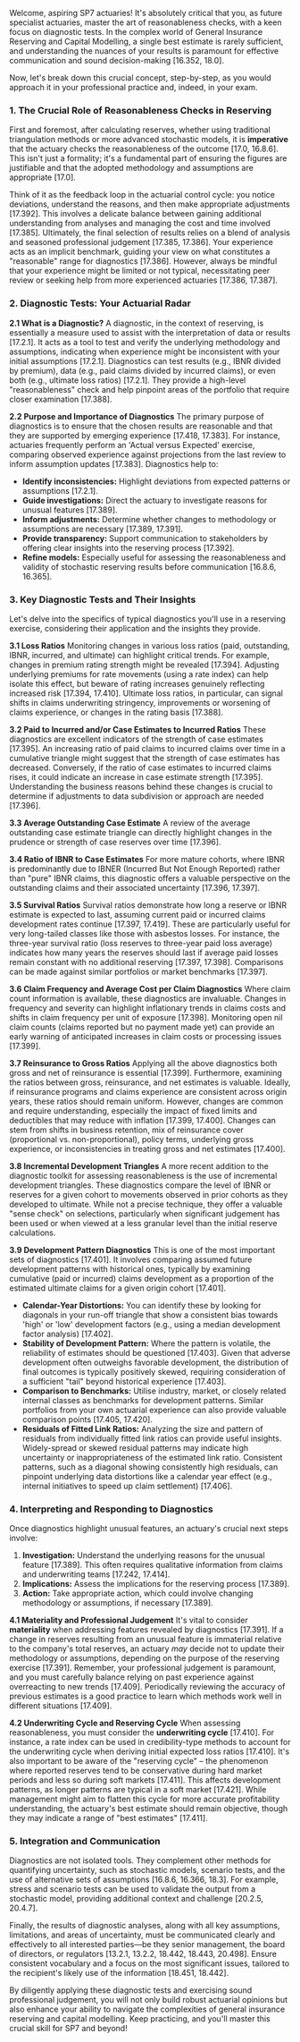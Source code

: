 Welcome, aspiring SP7 actuaries\! It's absolutely critical that you, as future specialist actuaries, master the art of reasonableness checks, with a keen focus on diagnostic tests. In the complex world of General Insurance Reserving and Capital Modelling, a single best estimate is rarely sufficient, and understanding the nuances of your results is paramount for effective communication and sound decision-making \[16.352, 18.0\].

Now, let's break down this crucial concept, step-by-step, as you would approach it in your professional practice and, indeed, in your exam.

### **1\. The Crucial Role of Reasonableness Checks in Reserving**

First and foremost, after calculating reserves, whether using traditional triangulation methods or more advanced stochastic models, it is **imperative** that the actuary checks the reasonableness of the outcome \[17.0, 16.8.6\]. This isn't just a formality; it's a fundamental part of ensuring the figures are justifiable and that the adopted methodology and assumptions are appropriate \[17.0\].

Think of it as the feedback loop in the actuarial control cycle: you notice deviations, understand the reasons, and then make appropriate adjustments \[17.392\]. This involves a delicate balance between gaining additional understanding from analyses and managing the cost and time involved \[17.385\]. Ultimately, the final selection of results relies on a blend of analysis and seasoned professional judgement \[17.385, 17.386\]. Your experience acts as an implicit benchmark, guiding your view on what constitutes a "reasonable" range for diagnostics \[17.386\]. However, always be mindful that your experience might be limited or not typical, necessitating peer review or seeking help from more experienced actuaries \[17.386, 17.387\].

### **2\. Diagnostic Tests: Your Actuarial Radar**

**2.1 What is a Diagnostic?** A diagnostic, in the context of reserving, is essentially a measure used to assist with the interpretation of data or results \[17.2.1\]. It acts as a tool to test and verify the underlying methodology and assumptions, indicating when experience might be inconsistent with your initial assumptions \[17.2.1\]. Diagnostics can test results (e.g., IBNR divided by premium), data (e.g., paid claims divided by incurred claims), or even both (e.g., ultimate loss ratios) \[17.2.1\]. They provide a high-level "reasonableness" check and help pinpoint areas of the portfolio that require closer examination \[17.388\].

**2.2 Purpose and Importance of Diagnostics** The primary purpose of diagnostics is to ensure that the chosen results are reasonable and that they are supported by emerging experience \[17.418, 17.383\]. For instance, actuaries frequently perform an 'Actual versus Expected' exercise, comparing observed experience against projections from the last review to inform assumption updates \[17.383\]. Diagnostics help to:

* **Identify inconsistencies:** Highlight deviations from expected patterns or assumptions \[17.2.1\].  
* **Guide investigations:** Direct the actuary to investigate reasons for unusual features \[17.389\].  
* **Inform adjustments:** Determine whether changes to methodology or assumptions are necessary \[17.389, 17.391\].  
* **Provide transparency:** Support communication to stakeholders by offering clear insights into the reserving process \[17.392\].  
* **Refine models:** Especially useful for assessing the reasonableness and validity of stochastic reserving results before communication \[16.8.6, 16.365\].

### **3\. Key Diagnostic Tests and Their Insights**

Let's delve into the specifics of typical diagnostics you'll use in a reserving exercise, considering their application and the insights they provide.

**3.1 Loss Ratios** Monitoring changes in various loss ratios (paid, outstanding, IBNR, incurred, and ultimate) can highlight critical trends. For example, changes in premium rating strength might be revealed \[17.394\]. Adjusting underlying premiums for rate movements (using a rate index) can help isolate this effect, but beware of rating increases genuinely reflecting increased risk \[17.394, 17.410\]. Ultimate loss ratios, in particular, can signal shifts in claims underwriting stringency, improvements or worsening of claims experience, or changes in the rating basis \[17.388\].

**3.2 Paid to Incurred and/or Case Estimates to Incurred Ratios** These diagnostics are excellent indicators of the strength of case estimates \[17.395\]. An increasing ratio of paid claims to incurred claims over time in a cumulative triangle might suggest that the strength of case estimates has decreased. Conversely, if the ratio of case estimates to incurred claims rises, it could indicate an increase in case estimate strength \[17.395\]. Understanding the business reasons behind these changes is crucial to determine if adjustments to data subdivision or approach are needed \[17.396\].

**3.3 Average Outstanding Case Estimate** A review of the average outstanding case estimate triangle can directly highlight changes in the prudence or strength of case reserves over time \[17.396\].

**3.4 Ratio of IBNR to Case Estimates** For more mature cohorts, where IBNR is predominantly due to IBNER (Incurred But Not Enough Reported) rather than "pure" IBNR claims, this diagnostic offers a valuable perspective on the outstanding claims and their associated uncertainty \[17.396, 17.397\].

**3.5 Survival Ratios** Survival ratios demonstrate how long a reserve or IBNR estimate is expected to last, assuming current paid or incurred claims development rates continue \[17.397, 17.419\]. These are particularly useful for very long-tailed classes like those with asbestos losses. For instance, the three-year survival ratio (loss reserves to three-year paid loss average) indicates how many years the reserves should last if average paid losses remain constant with no additional reserving \[17.397, 17.398\]. Comparisons can be made against similar portfolios or market benchmarks \[17.397\].

**3.6 Claim Frequency and Average Cost per Claim Diagnostics** Where claim count information is available, these diagnostics are invaluable. Changes in frequency and severity can highlight inflationary trends in claims costs and shifts in claim frequency per unit of exposure \[17.398\]. Monitoring open nil claim counts (claims reported but no payment made yet) can provide an early warning of anticipated increases in claim costs or processing issues \[17.399\].

**3.7 Reinsurance to Gross Ratios** Applying all the above diagnostics both gross and net of reinsurance is essential \[17.399\]. Furthermore, examining the ratios between gross, reinsurance, and net estimates is valuable. Ideally, if reinsurance programs and claims experience are consistent across origin years, these ratios should remain uniform. However, changes are common and require understanding, especially the impact of fixed limits and deductibles that may reduce with inflation \[17.399, 17.400\]. Changes can stem from shifts in business retention, mix of reinsurance cover (proportional vs. non-proportional), policy terms, underlying gross experience, or inconsistencies in treating gross and net estimates \[17.400\].

**3.8 Incremental Development Triangles** A more recent addition to the diagnostic toolkit for assessing reasonableness is the use of incremental development triangles. These diagnostics compare the level of IBNR or reserves for a given cohort to movements observed in prior cohorts as they developed to ultimate. While not a precise technique, they offer a valuable "sense check" on selections, particularly when significant judgement has been used or when viewed at a less granular level than the initial reserve calculations.

**3.9 Development Pattern Diagnostics** This is one of the most important sets of diagnostics \[17.401\]. It involves comparing assumed future development patterns with historical ones, typically by examining cumulative (paid or incurred) claims development as a proportion of the estimated ultimate claims for a given origin cohort \[17.401\].

* **Calendar-Year Distortions:** You can identify these by looking for diagonals in your run-off triangle that show a consistent bias towards 'high' or 'low' development factors (e.g., using a median development factor analysis) \[17.402\].  
* **Stability of Development Pattern:** Where the pattern is volatile, the reliability of estimates should be questioned \[17.403\]. Given that adverse development often outweighs favorable development, the distribution of final outcomes is typically positively skewed, requiring consideration of a sufficient "tail" beyond historical experience \[17.403\].  
* **Comparison to Benchmarks:** Utilise industry, market, or closely related internal classes as benchmarks for development patterns. Similar portfolios from your own actuarial experience can also provide valuable comparison points \[17.405, 17.420\].  
* **Residuals of Fitted Link Ratios:** Analyzing the size and pattern of residuals from individually fitted link ratios can provide useful insights. Widely-spread or skewed residual patterns may indicate high uncertainty or inappropriateness of the estimated link ratio. Consistent patterns, such as a diagonal showing consistently high residuals, can pinpoint underlying data distortions like a calendar year effect (e.g., internal initiatives to speed up claim settlement) \[17.406\].

### **4\. Interpreting and Responding to Diagnostics**

Once diagnostics highlight unusual features, an actuary's crucial next steps involve:

1. **Investigation:** Understand the underlying reasons for the unusual feature \[17.389\]. This often requires qualitative information from claims and underwriting teams \[17.242, 17.414\].  
2. **Implications:** Assess the implications for the reserving process \[17.389\].  
3. **Action:** Take appropriate action, which could involve changing methodology or assumptions, if necessary \[17.389\].

**4.1 Materiality and Professional Judgement** It's vital to consider **materiality** when addressing features revealed by diagnostics \[17.391\]. If a change in reserves resulting from an unusual feature is immaterial relative to the company's total reserves, an actuary *may* decide not to update their methodology or assumptions, depending on the purpose of the reserving exercise \[17.391\]. Remember, your professional judgement is paramount, and you must carefully balance relying on past experience against overreacting to new trends \[17.409\]. Periodically reviewing the accuracy of previous estimates is a good practice to learn which methods work well in different situations \[17.409\].

**4.2 Underwriting Cycle and Reserving Cycle** When assessing reasonableness, you must consider the **underwriting cycle** \[17.410\]. For instance, a rate index can be used in credibility-type methods to account for the underwriting cycle when deriving initial expected loss ratios \[17.410\]. It's also important to be aware of the "reserving cycle" – the phenomenon where reported reserves tend to be conservative during hard market periods and less so during soft markets \[17.411\]. This affects development patterns, as longer patterns are typical in a soft market \[17.421\]. While management might aim to flatten this cycle for more accurate profitability understanding, the actuary's best estimate should remain objective, though they may indicate a range of "best estimates" \[17.411\].

### **5\. Integration and Communication**

Diagnostics are not isolated tools. They complement other methods for quantifying uncertainty, such as stochastic models, scenario tests, and the use of alternative sets of assumptions \[16.8.6, 16.366, 18.3\]. For example, stress and scenario tests can be used to validate the output from a stochastic model, providing additional context and challenge \[20.2.5, 20.4.7\].

Finally, the results of diagnostic analyses, along with all key assumptions, limitations, and areas of uncertainty, must be communicated clearly and effectively to all interested parties—be they senior management, the board of directors, or regulators \[13.2.1, 13.2.2, 18.442, 18.443, 20.498\]. Ensure consistent vocabulary and a focus on the most significant issues, tailored to the recipient's likely use of the information \[18.451, 18.442\].

By diligently applying these diagnostic tests and exercising sound professional judgement, you will not only build robust actuarial opinions but also enhance your ability to navigate the complexities of general insurance reserving and capital modelling. Keep practicing, and you'll master this crucial skill for SP7 and beyond\!

